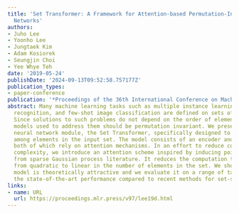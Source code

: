 ```yaml
---
title: 'Set Transformer: A Framework for Attention-based Permutation-Invariant Neural
  Networks'
authors:
- Juho Lee
- Yoonho Lee
- Jungtaek Kim
- Adam Kosiorek
- Seungjin Choi
- Yee Whye Teh
date: '2019-05-24'
publishDate: '2024-09-13T09:52:58.757177Z'
publication_types:
- paper-conference
publication: '*Proceedings of the 36th International Conference on Machine Learning*'
abstract: Many machine learning tasks such as multiple instance learning, 3D shape
  recognition, and few-shot image classification are defined on sets of instances.
  Since solutions to such problems do not depend on the order of elements of the set,
  models used to address them should be permutation invariant. We present an attention-based
  neural network module, the Set Transformer, specifically designed to model interactions
  among elements in the input set. The model consists of an encoder and a decoder,
  both of which rely on attention mechanisms. In an effort to reduce computational
  complexity, we introduce an attention scheme inspired by inducing point methods
  from sparse Gaussian process literature. It reduces the computation time of self-attention
  from quadratic to linear in the number of elements in the set. We show that our
  model is theoretically attractive and we evaluate it on a range of tasks, demonstrating
  the state-of-the-art performance compared to recent methods for set-structured data.
links:
- name: URL
  url: https://proceedings.mlr.press/v97/lee19d.html
---
```


